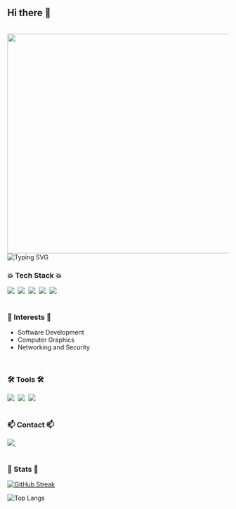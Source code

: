 <!--Title-->
## Hi there 👋
<br>

<!--Image-->
<img src="https://github.com/user-attachments/assets/e2aa341d-9a68-4e56-b54e-308cccd77926" width="700" height="500">


<img  src="https://readme-typing-svg.demolab.com?font=Silkscreen&duration=3000&pause=3000&color=000000&center=true&width=600&lines=Welcome+to+HyeonaPark491's+GitHub" alt="Typing SVG">

<!--Info-->

<h3 >💥 Tech Stack 💥</h3>
<div >
  <img src="https://img.shields.io/badge/javascript-F7DF1E.svg?style=for-the-badge&logo=javascript&logoColor=20232a" />&nbsp
  <img src="https://img.shields.io/badge/html5-E34F26.svg?style=for-the-badge&logo=html5&logoColor=white" />&nbsp
  <img src="https://img.shields.io/badge/css3-1572B6.svg?style=for-the-badge&logo=css3&logoColor=white" />&nbsp
  <img src="https://img.shields.io/badge/python-3670A0?style=for-the-badge&logo=python&logoColor=ffdd54" />&nbsp
<img src="https://img.shields.io/badge/C-%23A8B9CC?style=for-the-badge&logo=c&logoColor=white" />&nbsp
</div>

<br>

<h3>👀 Interests 👀</h3>

- Software Development
- Computer Graphics
- Networking and Security
<br> 

<h3>🛠 Tools 🛠</h3>
<div>
  <img src="https://img.shields.io/badge/git-F05033.svg?style=for-the-badge&logo=git&logoColor=white" />&nbsp
  <img src="https://img.shields.io/badge/github-181717.svg?style=for-the-badge&logo=github&logoColor=white" />&nbsp
  <img src="https://img.shields.io/badge/Notion-F3F3F3.svg?style=for-the-badge&logo=notion&logoColor=black" />&nbsp
</div>

<br>

<h3 >📫 Contact 📫</h3>
<div>
  <a href="hp491hp@gmail.com">
    <img
      src="https://img.shields.io/badge/hp491hp@gmail.com-D14836?style=for-the-badge&logo=gmail&logoColor=white"/>&nbsp
  </a>
</div>

<br> 

<h3>🥇 Stats 🥇</h3>


[![GitHub Streak](https://streak-stats.demolab.com?user=HyeonaPark491&theme=rose&date_format=%5BY.%5Dn.j&mode=weekly)](https://git.io/streak-stats)

![Top Langs](https://github-readme-stats.vercel.app/api/top-langs/?username=HyeonaPark491&layout=compact)

